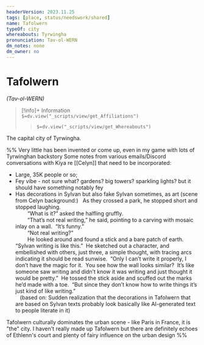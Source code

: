 ```yaml
---
headerVersion: 2023.11.25
tags: [place, status/needswork/shared]
name: Tafolwern
typeOf: city
whereabouts: Tyrwingha
pronunciation: Tav-ol-WERN
dm_notes: none
dm_owner: no
---
```

# Tafolwern
*(Tav-ol-WERN)*
>[!info]+ Information  
> `$=dv.view("_scripts/view/get_Affiliations")`  
>> `$=dv.view("_scripts/view/get_Whereabouts")`

The capital city of Tyrwingha.

%% 
Very little has been invented or come up, even in my game with lots of Tyrwinghan backstory
Some notes from various emails/Discord conversations with Kiya re [[Celyn]] that need to be incorporated:
* Large, 35K people or so; 
* Fey vibe - not sure what? gardens? big towers? sparkling lights? but it should have something notably fey
* Has decorations in Sylvan but also fake Sylvan sometimes, as art (scene from Celyn background:)
  As they crossed a park, he stopped short and stopped laughing.  
        “What is it?” asked the halfling gruffly.  
        “That’s not real writing,” he said, pointing to a carving with mosaic inlay on a wall.  “It’s funny.”  
        “Not real writing?”  
        He looked around and found a stick and a bare patch of earth.  “Sylvan writing is like this.”  He sketched out a character, and embellished with others, just three, a simple thought, with tracing arcs indicating it should be read sunwise.  “Only I can’t write it properly, I don’t have the magic for it.  You see how the wall looks similar?  It’s like someone saw writing and didn’t know it was writing and just thought it would be pretty.”  He tossed the stick aside and scuffed out the marks he’d made with a toe.  “But since they don’t know how to write things it’s just kind of like writing.”  
   (based on: Sudden realization that the decorations in Tafolwern that are based on Sylvan texts probably look basically like AI-generated text to people literate in it)

Tafolwern culturally dominates the urban scene - like Paris in France, it is "the" city. I haven't really made up Tafolwern but there are definitely echoes of Ethlenn's court and plenty of fairy influence on the urban design
%%